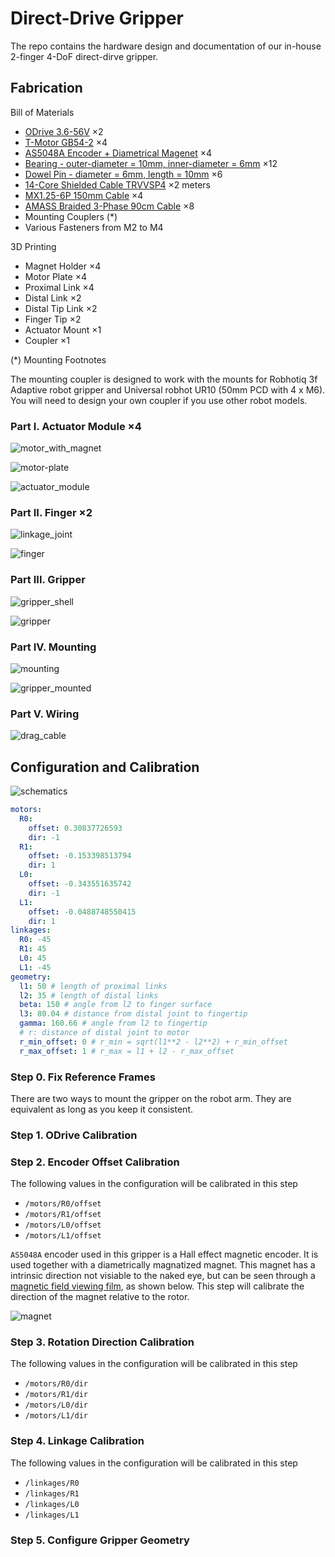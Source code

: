 # Direct-Drive Gripper

The repo contains the hardware design and documentation of our in-house 2-finger 4-DoF direct-dirve gripper.



## Fabrication



Bill of Materials

- [ODrive 3.6-56V](https://odriverobotics.com/shop/odrive-v36) $\times 2$
- [T-Motor GB54-2](https://store.tmotor.com/goods.php?id=445) $\times 4$
- [AS5048A Encoder + Diametrical Magenet](https://item.taobao.com/item.htm?id=619004953504) $\times 4$
- [Bearing - outer-diameter = 10mm, inner-diameter = 6mm](https://item.taobao.com/item.htm?id=649671875461) $\times 12$
- [Dowel Pin - diameter = 6mm, length = 10mm](https://detail.tmall.com/item.htm?id=522002486638) $\times 6$
- [14-Core Shielded Cable TRVVSP4](https://detail.tmall.com/item.htm?id=649477061772) $\times 2\ \text{meters}$
- [MX1.25-6P 150mm Cable](https://item.taobao.com/item.htm?id=607231799768) $\times 4$
- [AMASS Braided 3-Phase 90cm Cable](https://item.taobao.com/item.htm?id=520248392055) $\times 8$
- Mounting Couplers (*)
- Various Fasteners from M2 to M4



3D Printing 

- Magnet Holder $\times 4$
- Motor Plate $\times 4$
- Proximal Link $\times 4$
- Distal Link $\times 2$
- Distal Tip Link $\times 2$
- Finger Tip $\times 2$
- Actuator Mount $\times 1$
- Coupler $\times 1$



(*) Mounting Footnotes

The mounting coupler is designed to work with the mounts for Robhotiq 3f Adaptive robot gripper and Universal robhot UR10 (50mm PCD with 4 x M6). You will need to design your own coupler if you use other robot models. 



### Part I. Actuator Module $\times 4$

![motor_with_magnet](images/motor_with_magnet.png)

![motor-plate](images/motor-plate.png)

![actuator_module](images/actuator-module.png)

### Part II. Finger $\times 2$

![linkage_joint](images/linkage_joint.png)

![finger](images/finger.png)

### Part III. Gripper

![gripper_shell](images/gripper_shell.png)

![gripper](images/gripper.png)

### Part IV. Mounting

![mounting](images/mounting.png)

![gripper_mounted](images/gripper_mounted.png)

### Part V. Wiring

![drag_cable](images/wiring.png)





## Configuration and Calibration

![schematics](images/DDH_schematic.png)

```yaml
motors:
  R0:
    offset: 0.30837726593
    dir: -1
  R1:
    offset: -0.153398513794
    dir: 1
  L0:
    offset: -0.343551635742
    dir: -1
  L1:
    offset: -0.0488748550415
    dir: 1
linkages:
  R0: -45
  R1: 45
  L0: 45
  L1: -45
geometry:
  l1: 50 # length of proximal links
  l2: 35 # length of distal links
  beta: 150 # angle from l2 to finger surface 
  l3: 80.04 # distance from distal joint to fingertip
  gamma: 160.66 # angle from l2 to fingertip
  # r: distance of distal joint to motor
  r_min_offset: 0 # r_min = sqrt(l1**2 - l2**2) + r_min_offset
  r_max_offset: 1 # r_max = l1 + l2 - r_max_offset
```

### Step 0. Fix Reference Frames 

There are two ways to mount the gripper on the robot arm. They are equivalent as long as you keep it consistent.





### Step 1. ODrive Calibration



### Step 2. Encoder Offset Calibration

The following values in the configuration will be calibrated in this step

- `/motors/R0/offset`
- `/motors/R1/offset`
- `/motors/L0/offset`
- `/motors/L1/offset`



`AS5048A` encoder used in this gripper is a Hall effect magnetic encoder. It is used together with a diametrically magnatized magnet. This magnet has a intrinsic direction not visiable to the naked eye, but can be seen through a [magnetic field viewing film](https://en.wikipedia.org/wiki/Magnetic_field_viewing_film), as shown below. This step will calibrate the direction of the magnet relative to the rotor.



![magnet](images/magnet.png)



### Step 3. Rotation Direction Calibration

The following values in the configuration will be calibrated in this step

- `/motors/R0/dir`
- `/motors/R1/dir`
- `/motors/L0/dir`
- `/motors/L1/dir`



### Step 4. Linkage Calibration

The following values in the configuration will be calibrated in this step

- `/linkages/R0`
- `/linkages/R1`
- `/linkages/L0`
- `/linkages/L1`



### Step 5. Configure Gripper Geometry
